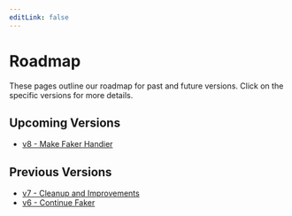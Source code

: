 ```yaml
---
editLink: false
---
```


# Roadmap

These pages outline our roadmap for past and future versions.
Click on the specific versions for more details.

## Upcoming Versions

- [v8 - Make Faker Handier](v8.html)

## Previous Versions

- [v7 - Cleanup and Improvements](v7.html)
- [v6 - Continue Faker](v6.html)
